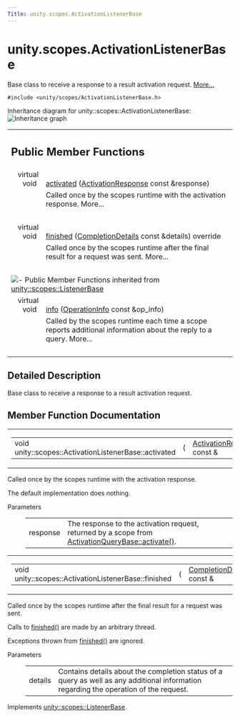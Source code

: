 ```yaml
---
Title: unity.scopes.ActivationListenerBase
---
```


# unity.scopes.ActivationListenerBase

<p>Base class to receive a response to a result activation request.  
<a href="#details">More...</a></p>
<p><code>#include &lt;unity/scopes/ActivationListenerBase.h&gt;</code></p>
Inheritance diagram for unity::scopes::ActivationListenerBase:
<img src="https://developer.ubuntu.com/static/devportal_uploaded/a5567ab2-2f07-44d0-9985-1830b2b33d32-../unity.scopes.ActivationListenerBase/classunity_1_1scopes_1_1_activation_listener_base__inherit__graph.png" border="0" alt="Inheritance graph"/>
<table class="memberdecls">
<tr class="heading"><td colspan="2"><h2 class="groupheader">
Public Member Functions</h2></td></tr>
<tr class="memitem:a52106ae2856a2dc7fd6035707bd0bee2"><td class="memItemLeft" align="right" valign="top">virtual void&#160;</td><td class="memItemRight" valign="bottom"><a class="el" href="#a52106ae2856a2dc7fd6035707bd0bee2">activated</a> (<a class="el" href="unity.scopes.ActivationResponse.md">ActivationResponse</a> const &amp;response)</td></tr>
<tr class="memdesc:a52106ae2856a2dc7fd6035707bd0bee2"><td class="mdescLeft">&#160;</td><td class="mdescRight">Called once by the scopes runtime with the activation response.  More...<br /></td></tr>
<tr class="separator:a52106ae2856a2dc7fd6035707bd0bee2"><td class="memSeparator" colspan="2">&#160;</td></tr>
<tr class="memitem:a89f1e3697d62b098c73704368d3bc4c8"><td class="memItemLeft" align="right" valign="top">virtual void&#160;</td><td class="memItemRight" valign="bottom"><a class="el" href="#a89f1e3697d62b098c73704368d3bc4c8">finished</a> (<a class="el" href="unity.scopes.CompletionDetails.md">CompletionDetails</a> const &amp;details) override</td></tr>
<tr class="memdesc:a89f1e3697d62b098c73704368d3bc4c8"><td class="mdescLeft">&#160;</td><td class="mdescRight">Called once by the scopes runtime after the final result for a request was sent.  More...<br /></td></tr>
<tr class="separator:a89f1e3697d62b098c73704368d3bc4c8"><td class="memSeparator" colspan="2">&#160;</td></tr>
<tr class="inherit_header pub_methods_classunity_1_1scopes_1_1_listener_base"><td colspan="2" onclick="javascript:toggleInherit('pub_methods_classunity_1_1scopes_1_1_listener_base')"><img src="https://developer.ubuntu.com/static/devportal_uploaded/b35c337a-ceec-4eb9-a960-39701bc5d6db-../unity.scopes.ActivationListenerBase/closed.png" alt="-"/>&#160;Public Member Functions inherited from <a class="el" href="unity.scopes.ListenerBase.md">unity::scopes::ListenerBase</a></td></tr>
<tr class="memitem:a3b38fa642754142f40968f3ff8d1bdc8 inherit pub_methods_classunity_1_1scopes_1_1_listener_base"><td class="memItemLeft" align="right" valign="top">virtual void&#160;</td><td class="memItemRight" valign="bottom"><a class="el" href="unity.scopes.ListenerBase.md#a3b38fa642754142f40968f3ff8d1bdc8">info</a> (<a class="el" href="unity.scopes.OperationInfo.md">OperationInfo</a> const &amp;op_info)</td></tr>
<tr class="memdesc:a3b38fa642754142f40968f3ff8d1bdc8 inherit pub_methods_classunity_1_1scopes_1_1_listener_base"><td class="mdescLeft">&#160;</td><td class="mdescRight">Called by the scopes runtime each time a scope reports additional information about the reply to a query.  More...<br /></td></tr>
<tr class="separator:a3b38fa642754142f40968f3ff8d1bdc8 inherit pub_methods_classunity_1_1scopes_1_1_listener_base"><td class="memSeparator" colspan="2">&#160;</td></tr>
</table>
<a name="details" id="details"></a><h2 class="groupheader">Detailed Description</h2>
<p>Base class to receive a response to a result activation request. </p>
<h2 class="groupheader">Member Function Documentation</h2>
<table class="mlabels">
<tr>
<td class="mlabels-left">
<table class="memname">
<tr>
<td class="memname">void unity::scopes::ActivationListenerBase::activated </td>
<td>(</td>
<td class="paramtype"><a class="el" href="unity.scopes.ActivationResponse.md">ActivationResponse</a> const &amp;&#160;</td>
<td class="paramname"><em>response</em></td><td>)</td>
<td></td>
</tr>
</table>
</td>
<td class="mlabels-right">
<span class="mlabels"><span class="mlabel">virtual</span></span>  </td>
</tr>
</table>
<p>Called once by the scopes runtime with the activation response. </p>
<p>The default implementation does nothing. </p><dl class="params"><dt>Parameters</dt><dd>
<table class="params">
<tr><td class="paramname">response</td><td>The response to the activation request, returned by a scope from <a class="el" href="unity.scopes.ActivationQueryBase.md#a61ed49d8bc56e677ff2eb1f30e6a6b6b" title="Return response to the activation request. ">ActivationQueryBase::activate()</a>. </td></tr>
</table>
</dd>
</dl>
<table class="mlabels">
<tr>
<td class="mlabels-left">
<table class="memname">
<tr>
<td class="memname">void unity::scopes::ActivationListenerBase::finished </td>
<td>(</td>
<td class="paramtype"><a class="el" href="unity.scopes.CompletionDetails.md">CompletionDetails</a> const &amp;&#160;</td>
<td class="paramname"><em>details</em></td><td>)</td>
<td></td>
</tr>
</table>
</td>
<td class="mlabels-right">
<span class="mlabels"><span class="mlabel">override</span><span class="mlabel">virtual</span></span>  </td>
</tr>
</table>
<p>Called once by the scopes runtime after the final result for a request was sent. </p>
<p>Calls to <a class="el" href="#a89f1e3697d62b098c73704368d3bc4c8" title="Called once by the scopes runtime after the final result for a request was sent. ">finished()</a> are made by an arbitrary thread.</p>
<p>Exceptions thrown from <a class="el" href="#a89f1e3697d62b098c73704368d3bc4c8" title="Called once by the scopes runtime after the final result for a request was sent. ">finished()</a> are ignored. </p><dl class="params"><dt>Parameters</dt><dd>
<table class="params">
<tr><td class="paramname">details</td><td>Contains details about the completion status of a query as well as any additional information regarding the operation of the request. </td></tr>
</table>
</dd>
</dl>
<p>Implements <a class="el" href="unity.scopes.ListenerBase.md#afb44937749b61c9e3ebfa20ec6e4634b">unity::scopes::ListenerBase</a>.</p>
